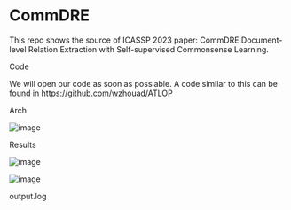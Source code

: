 # CommDRE

This repo shows the source of ICASSP 2023 paper: CommDRE:Document-level Relation Extraction with Self-supervised Commonsense Learning. 

Code

We will open our code as soon as possiable. A code similar to this can be found in https://github.com/wzhouad/ATLOP

Arch 

![image](https://user-images.githubusercontent.com/9714955/196356100-52362aca-c8fd-4fc6-9b0d-2c6e28a06d8b.png)

Results

![image](https://user-images.githubusercontent.com/9714955/196356493-d566e1ba-13b9-4fb9-8c25-da29a61dc43b.png)

![image](https://user-images.githubusercontent.com/9714955/196356743-2b24459a-1a40-4d2a-9c0d-1aa94ca0fac9.png)

output.log


